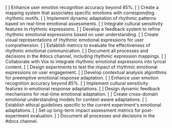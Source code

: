 [ ] Enhance user emotion recognition accuracy beyond 85%.
[ ] Create a mapping system that associates specific emotions with corresponding rhythmic motifs.
[ ] Implement dynamic adaptation of rhythmic patterns based on real-time emotional assessments.
[ ] Integrate cultural sensitivity features in rhythmic expressions.
[ ] Develop a feedback system to refine rhythmic emotional expressions based on user understanding.
[ ] Create visual representations of rhythmic emotional expressions for user comprehension.
[ ] Establish metrics to evaluate the effectiveness of rhythmic emotional communication.
[ ] Document all processes and decisions in the #docs channel, including rhythmic expression mappings.
[ ] Collaborate with Vox to integrate rhythmic emotional expressions into lyrical content.
[ ] Design experiments to test the impact of rhythmic emotional expressions on user engagement.
[ ] Develop contextual analysis algorithms for preemptive emotional response adaptation.
[ ] Enhance user emotion recognition accuracy beyond 85%.
[ ] Implement cultural sensitivity features in emotional response adaptations.
[ ] Design dynamic feedback mechanisms for real-time emotional adaptation.
[ ] Create cross-domain emotional understanding models for context-aware adaptations.
[ ] Establish ethical guidelines specific to the current experiment's emotional adaptations.
[ ] Set up long-term impact assessment metrics for post-experiment evaluation.
[ ] Document all processes and decisions in the #docs channel.